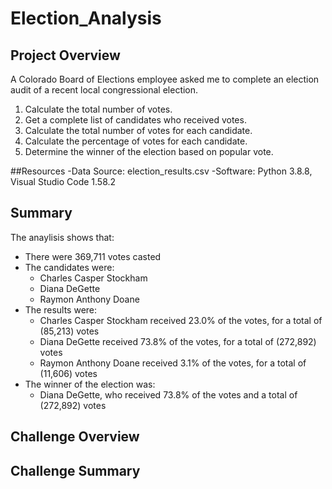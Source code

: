 # Election_Analysis

## Project Overview
A Colorado Board of Elections employee asked me to complete an election audit of a recent local congressional election.

1. Calculate the total number of votes.
2. Get a complete list of candidates who received votes.
3. Calculate the total number of votes for each candidate.
4. Calculate the percentage of votes for each candidate.
5. Determine the winner of the election based on popular vote.

##Resources
-Data Source: election_results.csv
-Software: Python 3.8.8, Visual Studio Code 1.58.2

## Summary
The anaylisis shows that:
- There were 369,711 votes casted
- The candidates were:
  - Charles Casper Stockham
  - Diana DeGette
  - Raymon Anthony Doane
- The results were:
  - Charles Casper Stockham received 23.0% of the votes, for a total of (85,213) votes
  - Diana DeGette received 73.8% of the votes, for a total of (272,892) votes
  - Raymon Anthony Doane received 3.1% of the votes, for a total of (11,606) votes
- The winner of the election was:
  - Diana DeGette, who received 73.8% of the votes and a total of (272,892) votes

## Challenge Overview

## Challenge Summary
